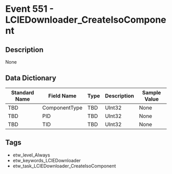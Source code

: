 # Event 551 - LCIEDownloader_CreateIsoComponent

## Description
None

## Data Dictionary
|Standard Name|Field Name|Type|Description|Sample Value|
|---|---|---|---|---|
|TBD|ComponentType|TBD|UInt32|None|None|
|TBD|PID|TBD|UInt32|None|None|
|TBD|TID|TBD|UInt32|None|None|

## Tags
* etw_level_Always
* etw_keywords_LCIEDownloader
* etw_task_LCIEDownloader_CreateIsoComponent